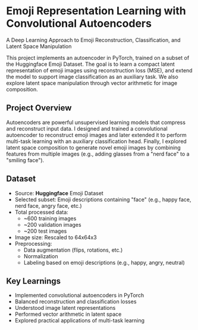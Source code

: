 # Emoji Representation Learning with Convolutional Autoencoders
A Deep Learning Approach to Emoji Reconstruction, Classification, and Latent Space Manipulation

This project implements an autoencoder in PyTorch, trained on a subset of the Huggingface Emoji Dataset. The goal is to learn a compact latent representation of emoji images using reconstruction loss (MSE), and extend the model to support image classification as an auxiliary task. We also explore latent space manipulation through vector arithmetic for image composition.

## Project Overview
Autoencoders are powerful unsupervised learning models that compress and reconstruct input data. I designed and trained a convolutional autoencoder to reconstruct emoji images and later extended it to perform multi-task learning with an auxiliary classification head. Finally, I explored latent space composition to generate novel emoji images by combining features from multiple images (e.g., adding glasses from a "nerd face" to a "smiling face").

## Dataset
- Source: **Huggingface** Emoji Dataset
- Selected subset: Emoji descriptions containing "face" (e.g., happy face, nerd face, angry face, etc.)
- Total processed data:
  - ~600 training images
  - ~200 validation images
  - ~200 test images
- Image size: Rescaled to 64x64x3
- Preprocessing:
  - Data augmentation (flips, rotations, etc.)
  - Normalization
  - Labeling based on emoji descriptions (e.g., happy, angry, neutral)

## Key Learnings
- Implemented convolutional autoencoders in PyTorch
- Balanced reconstruction and classification losses
- Understood image latent representations
- Performed vector arithmetic in latent space
- Explored practical applications of multi-task learning
